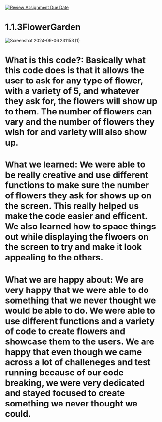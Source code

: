 [![Review Assignment Due Date](https://classroom.github.com/assets/deadline-readme-button-22041afd0340ce965d47ae6ef1cefeee28c7c493a6346c4f15d667ab976d596c.svg)](https://classroom.github.com/a/CH30njZ-)
# 1.1.3FlowerGarden
![Screenshot 2024-09-06 231153 (1)](https://github.com/user-attachments/assets/e3b73071-a03f-40af-96ce-ef2dfd3e30dc)
# What is this code?: Basically what this code does is that it allows the user to ask for any type of flower, with a variety of 5, and whatever they ask for, the flowers will show up to them. The number of flowers can vary and the number of flowers they wish for and variety will also show up. 

# What we learned: We were able to be really creative and use different functions to make sure the number of flowers they ask for shows up on the screen. This really helped us make the code easier and efficent. We also learned how to space things out while displaying the flwoers on the screen to try and make it look appealing to the others. 

# What we are happy about: We are very happy that we were able to do something that we never thought we would be able to do. We were able to use different functions and a variety of code to create flowers and showcase them to the users. We are happy that even though we came across a lot of challeneges and test running because of our code breaking, we were very dedicated and stayed focused to create something we never thought we could. 
